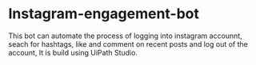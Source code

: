 # Instagram-engagement-bot
This bot can automate the process of logging into instagram accounnt, seach for hashtags, like and comment on recent posts and log out of the account, It is build using UiPath Studio.
